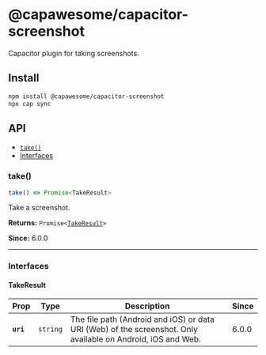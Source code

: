# @capawesome/capacitor-screenshot

Capacitor plugin for taking screenshots.

## Install

```bash
npm install @capawesome/capacitor-screenshot
npx cap sync
```

## API

<docgen-index>

* [`take()`](#take)
* [Interfaces](#interfaces)

</docgen-index>

<docgen-api>
<!--Update the source file JSDoc comments and rerun docgen to update the docs below-->

### take()

```typescript
take() => Promise<TakeResult>
```

Take a screenshot.

**Returns:** <code>Promise&lt;<a href="#takeresult">TakeResult</a>&gt;</code>

**Since:** 6.0.0

--------------------


### Interfaces


#### TakeResult

| Prop      | Type                | Description                                                                                                  | Since |
| --------- | ------------------- | ------------------------------------------------------------------------------------------------------------ | ----- |
| **`uri`** | <code>string</code> | The file path (Android and iOS) or data URI (Web) of the screenshot. Only available on Android, iOS and Web. | 6.0.0 |

</docgen-api>
